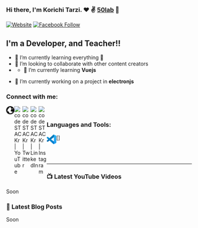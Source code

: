 ### Hi there, I'm **Korichi Tarzi**. ❤️ ✌️ [50lab][website] 👋

[![Website](https://img.shields.io/badge/50lab-website-blue)](https://50lab.tech)
[![Facebook Follow](https://img.shields.io/badge/Facebook-this%20is%20my%20facebook%20account-green)](https://www.facebook.com/korichi.Tazi/)

## I'm a Developer, and Teacher!!

- 🌱 I’m currently learning everything 🤣
- 👯 I’m looking to collaborate with other content creators
- * 💬 I’m currently learning **Vuejs**
* 🔨 I’m currently working on a project in **electronjs**

### Connect with me:

[<img align="left" alt="codeSTACKr.com" width="22px" src="https://raw.githubusercontent.com/iconic/open-iconic/master/svg/globe.svg" />][website]
[<img align="left" alt="codeSTACKr | YouTube" width="22px" src="https://cdn.jsdelivr.net/npm/simple-icons@v3/icons/youtube.svg" />][youtube]
[<img align="left" alt="codeSTACKr | Twitter" width="22px" src="https://cdn.jsdelivr.net/npm/simple-icons@v3/icons/twitter.svg" />][twitter]
[<img align="left" alt="codeSTACKr | LinkedIn" width="22px" src="https://cdn.jsdelivr.net/npm/simple-icons@v3/icons/linkedin.svg" />][linkedin]
[<img align="left" alt="codeSTACKr | Instagram" width="22px" src="https://cdn.jsdelivr.net/npm/simple-icons@v3/icons/instagram.svg" />][instagram]

<br />

### Languages and Tools:

[<img align="left" alt="Visual Studio Code" width="26px" src="https://raw.githubusercontent.com/github/explore/80688e429a7d4ef2fca1e82350fe8e3517d3494d/topics/visual-studio-code/visual-studio-code.png" />]

<br />
<br />

---

### 📺 Latest YouTube Videos
Soon

### 📕 Latest Blog Posts
Soon


[website]: https://50lab.tech/
[twitter]: https://twitter.com/TarziKona
[youtube]: https://www.youtube.com/channel/UCqyXLLhHg0hj2LqhcuA5g0w
[instagram]: https://www.instagram.com/__tarzi/
[linkedin]: https://www.linkedin.com/in/korichitarzi/
